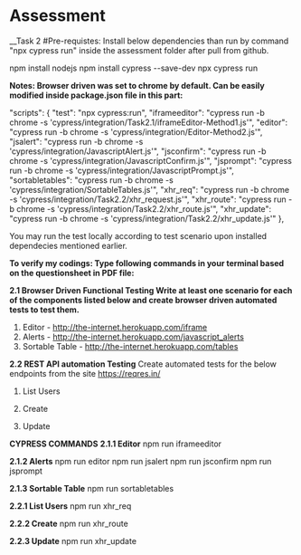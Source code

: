 # Assessment
__Task 2
#Pre-requistes: Install below dependencies than run by command "npx cypress run" inside the assessment folder after pull from github.

npm install nodejs
npm install cypress --save-dev
npx cypress run

__Notes: Browser driven was set to chrome by default. Can be easily modified inside package.json file in this part:__

  "scripts": {
    "test": "npx cypress:run",
    "iframeeditor": "cypress run -b chrome -s 'cypress/integration/Task2.1/iframeEditor-Method1.js'",
    "editor": "cypress run -b chrome -s 'cypress/integration/Editor-Method2.js'",
    "jsalert": "cypress run -b chrome -s 'cypress/integration/JavascriptAlert.js'",
    "jsconfirm": "cypress run -b chrome -s 'cypress/integration/JavascriptConfirm.js'",
    "jsprompt": "cypress run -b chrome -s 'cypress/integration/JavascriptPrompt.js'",
    "sortabletables": "cypress run -b chrome -s 'cypress/integration/SortableTables.js'",
    "xhr_req": "cypress run -b chrome -s 'cypress/integration/Task2.2/xhr_request.js'",
    "xhr_route": "cypress run -b chrome -s 'cypress/integration/Task2.2/xhr_route.js'",
    "xhr_update": "cypress run -b chrome -s 'cypress/integration/Task2.2/xhr_update.js'"
  },

You may run the test locally according to test scenario upon installed dependecies mentioned earlier.

__To verify my codings:
Type following commands in your terminal based on the questionsheet in PDF file:__

__2.1 Browser Driven Functional Testing
Write at least one scenario for each of the components listed below and create browser driven automated tests to test them.__
1. Editor - ​http://the-internet.herokuapp.com/iframe
2. Alerts - ​http://the-internet.herokuapp.com/javascript_alerts
3. Sortable Table - ​http://the-internet.herokuapp.com/tables
      
__2.2 REST API automation Testing__
Create automated tests for the below endpoints from the site ​https://reqres.in/ 
1. List Users

2. Create 

3. Update

__CYPRESS COMMANDS__
__2.1.1 Editor__
npm run iframeeditor

__2.1.2 Alerts__
npm run editor
npm run jsalert
npm run jsconfirm
npm run jsprompt

__2.1.3 Sortable Table__
npm run sortabletables

__2.2.1 List Users__
npm run xhr_req

__2.2.2 Create__
npm run xhr_route

__2.2.3 Update__
npm run xhr_update
